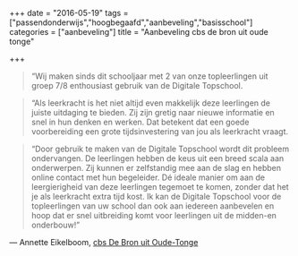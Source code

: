 +++
date = "2016-05-19"
tags = ["passendonderwijs","hoogbegaafd","aanbeveling","basisschool"]
categories = ["aanbeveling"]
title = "Aanbeveling cbs de bron uit oude tonge"

+++

> “Wij maken sinds dit schooljaar met 2 van onze topleerlingen uit groep 7/8 enthousiast gebruik van de Digitale Topschool.

> “Als leerkracht is het niet altijd even makkelijk deze leerlingen de juiste uitdaging te bieden. Zij zijn gretig naar nieuwe informatie en snel in hun denken en werken. Dat betekent dat een goede voorbereiding een grote tijdsinvestering van jou als leerkracht vraagt.

> “Door gebruik te maken van de Digitale Topschool wordt dit probleem ondervangen. De leerlingen hebben de keus uit een breed scala aan onderwerpen. Zij kunnen er zelfstandig mee aan de slag en hebben online contact met hun begeleider. Dé ideale manier om aan de leergierigheid van deze leerlingen tegemoet te komen, zonder dat het je als leerkracht extra tijd kost. Ik kan de Digitale Topschool voor de topleerlingen van uw school dan ook aan iedereen aanbevelen en hoop dat er snel uitbreiding komt voor leerlingen uit de midden-en onderbouw!”

— Annette Eikelboom, [cbs De Bron uit Oude-Tonge](https://debron-ot.nl)
